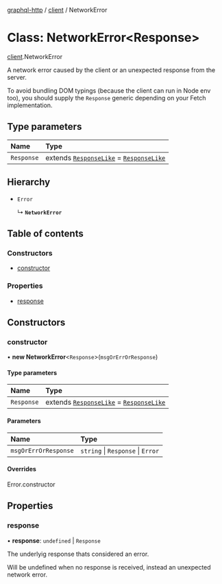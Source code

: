 [graphql-http](../README.md) / [client](../modules/client.md) / NetworkError

# Class: NetworkError<Response\>

[client](../modules/client.md).NetworkError

A network error caused by the client or an unexpected response from the server.

To avoid bundling DOM typings (because the client can run in Node env too),
you should supply the `Response` generic depending on your Fetch implementation.

## Type parameters

| Name | Type |
| :------ | :------ |
| `Response` | extends [`ResponseLike`](../interfaces/client.ResponseLike.md) = [`ResponseLike`](../interfaces/client.ResponseLike.md) |

## Hierarchy

- `Error`

  ↳ **`NetworkError`**

## Table of contents

### Constructors

- [constructor](client.NetworkError.md#constructor)

### Properties

- [response](client.NetworkError.md#response)

## Constructors

### constructor

• **new NetworkError**<`Response`\>(`msgOrErrOrResponse`)

#### Type parameters

| Name | Type |
| :------ | :------ |
| `Response` | extends [`ResponseLike`](../interfaces/client.ResponseLike.md) = [`ResponseLike`](../interfaces/client.ResponseLike.md) |

#### Parameters

| Name | Type |
| :------ | :------ |
| `msgOrErrOrResponse` | `string` \| `Response` \| `Error` |

#### Overrides

Error.constructor

## Properties

### response

• **response**: `undefined` \| `Response`

The underlyig response thats considered an error.

Will be undefined when no response is received,
instead an unexpected network error.
